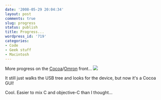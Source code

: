 ```yaml
---
date: '2008-05-29 20:04:34'
layout: post
comments: true
slug: progress
status: publish
title: Progress...
wordpress_id: '719'
categories:
- Code
- Geek stuff
- Macintosh
---
```


More progress on the [Cocoa](http://fnord.phfactor.net/2008/05/27/fun/)/[Omron](http://fnord.phfactor.net/2008/05/18/another-way-to-look-at-a-conference/) front...
[![](http://fnord.phfactor.net/wp-content/uploads/2008/05/picture-1.png)](http://fnord.phfactor.net/wp-content/uploads/2008/05/picture-1.png)

It still just walks the USB tree and looks for the device, but now it's a Cocoa GUI!

Cool. Easier to mix C and objective-C than I thought...
